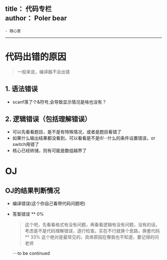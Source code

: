 title： 代码专栏  
author： Poler bear
-
    - 随心意
---
# 代码出错的原因
> 一般来说，编译器不会出错
## 1. 语法错误 
* scanf落了个&符号,会导致显示情况是啥也没有？  
## 2. 逻辑错误（包括理解错误）
* 可以先看看题目，是不是有特殊情况，或者是题目看错了
* 如果什么输出结果都没看到，可以看看是不是if/···什么的条件设置错误，or switch用错了
* 核心已经转储，则有可能是数组越界了



# OJ
## OJ的结果判断情况
* 编译错误(这个你自己看带代码问题吧)
* 答案错误
** 0%
  > 这个吧，先看看格式有没有问题，再看看逻辑有没有问题，没有的话，考虑是不是代码理解错误，逐行检查。实在不行就换个思路，换套代码
** 33%
  > 这个绝对是最常见的，具体原因在哪我也不知道，要记得的问老师
  

   ····to be continued
